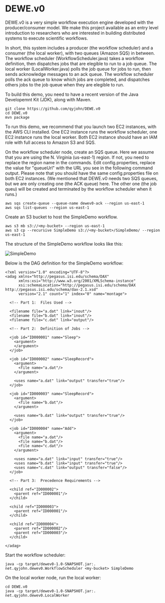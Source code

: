 # DEWE.v0

DEWE.v0 is a very simple workflow execution engine developed with the producer/consumer model. We make this project available as an entry level introduction to researchers who are interested in building distributed systems to execute scientific workflows. 

In short, this system includes a producer (the workflow scheduler) and a consumer (the local worker), with two queues (Amazon SQS) in between. The workflow scheduler (WorkflowScheduler.java) takes a workflow definition, then dispatches jobs that are elegible to run to a job queue. The local worker (LocalWorker.java) polls the job queue for jobs to run, then sends acknowledge messages to an ack queue. The workflow scheduler polls the ack queue to know which jobs are completed, and dispatches others jobs to the job queue when they are elegible to run.

To build this demo, you need to have a recent version of the Java Developemnt Kit (JDK), along with Maven. 

~~~~
git clone https://github.com/qyjohn/DEWE.v0
cd DEWE.v0
mvn package
~~~~

To run this demo, we recommend that you launch two EC2 instances, with the AWS CLI installed. One EC2 instance runs the workflow scheduler, one EC2 instance runs the local worker. Both EC2 instance should have an IAM role with full access to Amazon S3 and SQS. 

On the workflow scheduler node, create an SQS queue. Here we assume that you are using the N. Virginia (us-east-1) region. If not, you need to replace the region name in the commands. Edit config.properties, replace the value for "queueUrl" with the URL you see in the following command output. Please note that you should have the same config.properties file on both EC2 instances. (We mentioned that DEWE.v0 needs two SQS queues, but we are only creating one (the ACK queue) here. The other one (the job queu) will be created and terminated by the workflow scheduler when it runs.)

~~~~
aws sqs create-queue --queue-name dewev0-ack --region us-east-1
aws sqs list-queues --region us-east-1
~~~~

Create an S3 bucket to host the SimpleDemo workflow.

~~~~
aws s3 mb s3://<my-bucket> --region us-east-1
aws s3 cp --recursive SimpleDemo s3://<my-bucket>/SimpleDemo/ --region us-east-1
~~~~

The structure of the SimpleDemo workflow looks like this:

![SimpleDemo](http://www.qyjohn.net/wp-content/uploads/2015/08/屏幕快照-2015-08-16-下午3.42.48.png)

Below is the DAG definition for the SimpleDemo workflow:

~~~~
<?xml version="1.0" encoding="UTF-8"?>
<adag xmlns="http://pegasus.isi.edu/schema/DAX"
      xmlns:xsi="http://www.w3.org/2001/XMLSchema-instance"
      xsi:schemaLocation="http://pegasus.isi.edu/schema/DAX http://pegasus.isi.edu/schema/dax-2.1.xsd"
      version="2.1" count="1" index="0" name="montage">

  <!-- Part 1:  Files Used -->

  <filename file="a.dat" link="inout"/>
  <filename file="b.dat" link="inout"/>
  <filename file="c.dat" link="output"/>

  <!-- Part 2:  Definition of Jobs -->

  <job id="ID000001" name="Sleep">
    <argument>
    </argument>
  </job>

  <job id="ID000002" name="SleepRecord">
    <argument>
      <file name="a.dat"/>
    </argument>

    <uses name="a.dat" link="output" transfer="true"/>
  </job>

  <job id="ID000003" name="SleepRecord">
    <argument>
      <file name="b.dat"/>
    </argument>

    <uses name="b.dat" link="output" transfer="true"/>
  </job>

  <job id="ID000004" name="Add">
    <argument>
      <file name="a.dat"/>
      <file name="b.dat"/>
      <file name="c.dat"/>
    </argument>

    <uses name="a.dat" link="input" transfer="true"/>
    <uses name="b.dat" link="input" transfer="true"/>
    <uses name="c.dat" link="output" transfer="false"/>
  </job>

  <!-- Part 3:  Precedence Requirements -->

  <child ref="ID000002">
    <parent ref="ID000001"/>
  </child>

  <child ref="ID000003">
    <parent ref="ID000001"/>
  </child>

  <child ref="ID000004">
    <parent ref="ID000002"/>
    <parent ref="ID000003"/>
  </child>

</adag>
~~~~

Start the workflow scheduler:

~~~~
java -cp target/dewev0-1.0-SNAPSHOT.jar:. net.qyjohn.dewev0.WorkflowScheduler <my-bucket> SimpleDemo
~~~~

On the local worker node, run the local worker:

~~~~
cd DEWE.v0
java -cp target/dewev0-1.0-SNAPSHOT.jar:. net.qyjohn.dewev0.LocalWorker 
~~~~